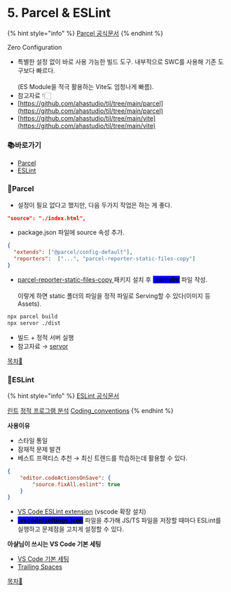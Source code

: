 # 5. Parcel & ESLint

{% hint style="info" %}
[Parcel 공식문서](https://parceljs.org/)
{% endhint %}

Zero Configuration
- 특별한 설정 없이 바로 사용 가능한 빌드 도구. 내부적으로 SWC를 사용해 기존 도구보다 빠르다.\
    \
    (ES Module을 적극 활용하는 Vite도 엄청나게 빠름).
- 참고자료 👇🏻
- [https://github.com/ahastudio/til/tree/main/parcel](https://github.com/ahastudio/til/tree/main/parcel)
- [https://github.com/ahastudio/til/tree/main/vite](https://github.com/ahastudio/til/tree/main/vite)

### 📚바로가기

- [Parcel](5.-parcel-and-eslint.md#parcel)
- [ESLint](5.-parcel-and-eslint.md#eslint)

### 📍Parcel

- 설정이 필요 없다고 했지만, 다음 두가지 작업은 하는 게 좋다.

```json
"source": "./index.html",
```
- package.json 파일에 source 속성 추가.<br>

```json
{
  "extends": ["@parcel/config-default"],
  "reporters":  ["...", "parcel-reporter-static-files-copy"]
}
```

- [parcel-reporter-static-files-copy ](https://github.com/elwin013/parcel-reporter-static-files-copy) 패키지 설치 후 <mark style="background-color:blue;">**.parcelrc**</mark>  파일 작성.\
    \
    이렇게 하면 static 폴더의 파일을 정적 파일로 Serving할 수 있다(이미지 등 Assets).

```bash
npx parcel build
npx servor ./dist
```
- 빌드 + 정적 서버 실행
- 참고자료 → [servor](https://github.com/lukejacksonn/servor)

[목차🔺](5.-parcel-and-eslint#undefined)

### 📍ESLint

{% hint style="info" %}
[ESLint 공식문서](https://eslint.org/)

[린트](https://ko.wikipedia.org/wiki/린트_(소프트웨어))
[정적 프로그램 분석](https://ko.wikipedia.org/wiki/정적_프로그램_분석)
[Coding_conventions](https://en.wikipedia.org/wiki/Coding_conventions)
{% endhint %}

**사용이유**
- 스타일 통일
- 잠재적 문제 발견
- 베스트 프랙티스 추천 → 최신 트렌드를 학습하는데 활용할 수 있다.

```json
{
    "editor.codeActionsOnSave": {
        "source.fixAll.eslint": true
    }
}
```

- [VS Code ESLint extension](https://marketplace.visualstudio.com/items?itemName=dbaeumer.vscode-eslint) (vscode 확장 설치)
- <mark style="background-color:blue;">**.vscode/settings.json**</mark> 파일을 추가해 JS/TS 파일을 저장할 때마다 ESLint를 실행하고 문제점을 고치게 설정할 수 있다.

**아샬님이 쓰시는 VS Code 기본 세팅**
- [VS Code 기본 세팅](https://github.com/ahastudio/CodingLife/blob/main/20211008/react/.vscode/settings.json)
- [Trailing Spaces](https://marketplace.visualstudio.com/items?itemName=shardulm94.trailing-spaces)

[목차🔺](5.-parcel-and-eslint#undefined)